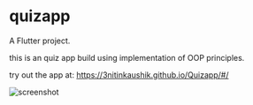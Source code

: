 # quizapp

A Flutter project.

this is an quiz app build using implementation of OOP principles.

try out the app at:
https://3nitinkaushik.github.io/Quizapp/#/

![screenshot](https://user-images.githubusercontent.com/100613967/226692786-c0aea522-590c-45b4-960d-12829f65bd71.png)
